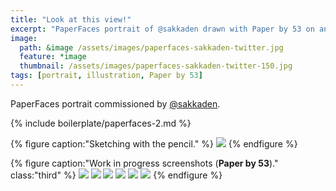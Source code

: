```yaml
---
title: "Look at this view!"
excerpt: "PaperFaces portrait of @sakkaden drawn with Paper by 53 on an iPad."
image: 
  path: &image /assets/images/paperfaces-sakkaden-twitter.jpg 
  feature: *image
  thumbnail: /assets/images/paperfaces-sakkaden-twitter-150.jpg
tags: [portrait, illustration, Paper by 53]
---
```


PaperFaces portrait commissioned by <a href="http://twitter.com/sakkaden">@sakkaden</a>.

{% include boilerplate/paperfaces-2.md %}

{% figure caption:"Sketching with the pencil." %}
[![](/assets/images/paperfaces-sakkaden-process-1-750.jpg)](/assets/images/paperfaces-sakkaden-process-1-lg.jpg)
{% endfigure %}

{% figure caption:"Work in progress screenshots (**Paper by 53**)." class:"third" %}
[![](/assets/images/paperfaces-sakkaden-process-2-600.jpg)](/assets/images/paperfaces-sakkaden-process-2-lg.jpg)
[![](/assets/images/paperfaces-sakkaden-process-3-600.jpg)](/assets/images/paperfaces-sakkaden-process-3-lg.jpg)
[![](/assets/images/paperfaces-sakkaden-process-4-600.jpg)](/assets/images/paperfaces-sakkaden-process-4-lg.jpg)
[![](/assets/images/paperfaces-sakkaden-process-5-600.jpg)](/assets/images/paperfaces-sakkaden-process-5-lg.jpg)
[![](/assets/images/paperfaces-sakkaden-process-6-600.jpg)](/assets/images/paperfaces-sakkaden-process-6-lg.jpg)
[![](/assets/images/paperfaces-sakkaden-process-7-600.jpg)](/assets/images/paperfaces-sakkaden-process-7-lg.jpg)
{% endfigure %}
